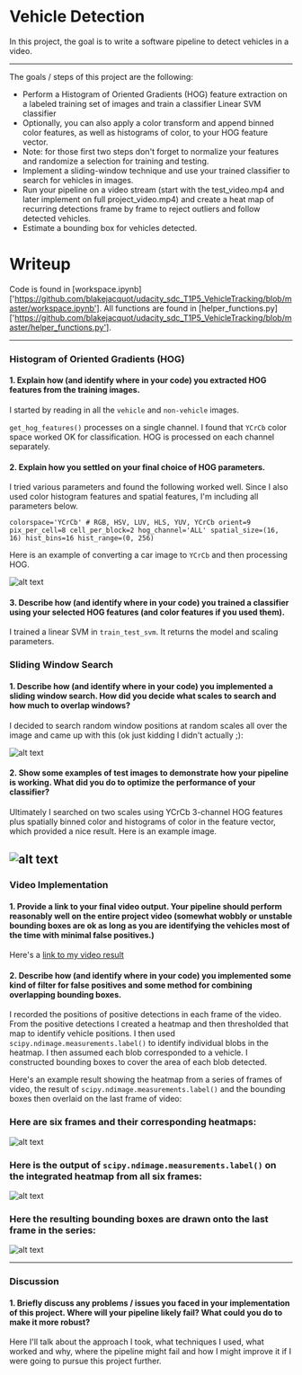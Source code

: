 # Vehicle Detection

In this project, the goal is to write a software pipeline to detect vehicles in a video.

[//]: # (Image References)
[image1]: ./examples/hog_img.png
[image2]: ./examples/HOG_example.jpg
[image3]: ./examples/sliding_windows.jpg
[image4]: ./examples/sliding_window.jpg
[image5]: ./examples/bboxes_and_heat.png
[image6]: ./examples/labels_map.png
[image7]: ./examples/output_bboxes.png
[video1]: ./project_video.mp4

---

The goals / steps of this project are the following:

* Perform a Histogram of Oriented Gradients (HOG) feature extraction on a labeled training set of images and train a classifier Linear SVM classifier
* Optionally, you can also apply a color transform and append binned color features, as well as histograms of color, to your HOG feature vector. 
* Note: for those first two steps don't forget to normalize your features and randomize a selection for training and testing.
* Implement a sliding-window technique and use your trained classifier to search for vehicles in images.
* Run your pipeline on a video stream (start with the test_video.mp4 and later implement on full project_video.mp4) and create a heat map of recurring detections frame by frame to reject outliers and follow detected vehicles.
* Estimate a bounding box for vehicles detected.

# Writeup

Code is found in [workspace.ipynb]['https://github.com/blakejacquot/udacity_sdc_T1P5_VehicleTracking/blob/master/workspace.ipynb']. All functions are found in [helper_functions.py]['https://github.com/blakejacquot/udacity_sdc_T1P5_VehicleTracking/blob/master/helper_functions.py'].

---

### Histogram of Oriented Gradients (HOG)

#### 1. Explain how (and identify where in your code) you extracted HOG features from the training images.

I started by reading in all the `vehicle` and `non-vehicle` images.

`get_hog_features()` processes on a single channel. I found that `YCrCb` color space worked OK for classification. HOG is processed on each channel separately.

#### 2. Explain how you settled on your final choice of HOG parameters.

I tried various parameters and found the following worked well. Since I also used color histogram features and spatial features, I'm including all parameters below.

`
colorspace='YCrCb' # RGB, HSV, LUV, HLS, YUV, YCrCb
orient=9
pix_per_cell=8
cell_per_block=2
hog_channel='ALL'
spatial_size=(16, 16)
hist_bins=16
hist_range=(0, 256)
`

Here is an example of converting a car image to `YCrCb` and then processing HOG.

![alt text][image1]

#### 3. Describe how (and identify where in your code) you trained a classifier using your selected HOG features (and color features if you used them).

I trained a linear SVM in `train_test_svm`. It returns the model and scaling parameters.

### Sliding Window Search

#### 1. Describe how (and identify where in your code) you implemented a sliding window search.  How did you decide what scales to search and how much to overlap windows?

I decided to search random window positions at random scales all over the image and came up with this (ok just kidding I didn't actually ;):

![alt text][image3]

#### 2. Show some examples of test images to demonstrate how your pipeline is working.  What did you do to optimize the performance of your classifier?

Ultimately I searched on two scales using YCrCb 3-channel HOG features plus spatially binned color and histograms of color in the feature vector, which provided a nice result.  Here is an example image.

![alt text][image4]
---

### Video Implementation

#### 1. Provide a link to your final video output.  Your pipeline should perform reasonably well on the entire project video (somewhat wobbly or unstable bounding boxes are ok as long as you are identifying the vehicles most of the time with minimal false positives.)
Here's a [link to my video result](./project_video.mp4)


#### 2. Describe how (and identify where in your code) you implemented some kind of filter for false positives and some method for combining overlapping bounding boxes.

I recorded the positions of positive detections in each frame of the video.  From the positive detections I created a heatmap and then thresholded that map to identify vehicle positions.  I then used `scipy.ndimage.measurements.label()` to identify individual blobs in the heatmap.  I then assumed each blob corresponded to a vehicle.  I constructed bounding boxes to cover the area of each blob detected.  

Here's an example result showing the heatmap from a series of frames of video, the result of `scipy.ndimage.measurements.label()` and the bounding boxes then overlaid on the last frame of video:

### Here are six frames and their corresponding heatmaps:

![alt text][image5]

### Here is the output of `scipy.ndimage.measurements.label()` on the integrated heatmap from all six frames:
![alt text][image6]

### Here the resulting bounding boxes are drawn onto the last frame in the series:
![alt text][image7]



---

### Discussion

#### 1. Briefly discuss any problems / issues you faced in your implementation of this project.  Where will your pipeline likely fail?  What could you do to make it more robust?

Here I'll talk about the approach I took, what techniques I used, what worked and why, where the pipeline might fail and how I might improve it if I were going to pursue this project further.  


